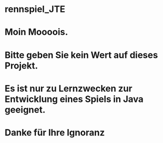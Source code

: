 # rennspiel_JTE
#
#
# Moin Moooois.
#
# Bitte geben Sie kein Wert auf dieses Projekt.
# Es ist nur zu Lernzwecken zur Entwicklung eines Spiels in Java geeignet.
#
# Danke für Ihre Ignoranz
